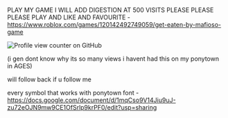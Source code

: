 PLAY MY GAME I WILL ADD DIGESTION AT 500 VISITS PLEASE PLEASE PLEASE PLAY AND LIKE AND FAVOURITE - https://www.roblox.com/games/120142492749059/get-eaten-by-mafioso-game

![Profile view counter on GitHub](https://komarev.com/ghpvc/?username=eveleen-evee&color=yellow&style=for-the-badge)

(i gen dont know why its so many views i havent had this on my ponytown in AGES)

will follow back if u follow me

every symbol that works with ponytown font -
https://docs.google.com/document/d/1mqCso9V14Jiu9uJ-zu72eOJN9mw9CE1OfSrlp9krPF0/edit?usp=sharing
